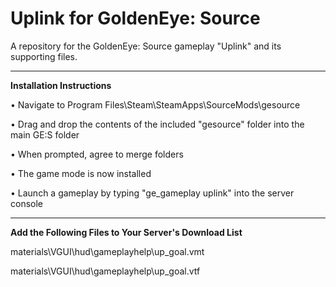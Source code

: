 # Uplink for GoldenEye: Source

A repository for the GoldenEye: Source gameplay "Uplink" and its supporting files.

---

**Installation Instructions**

• Navigate to Program Files\Steam\SteamApps\SourceMods\gesource

• Drag and drop the contents of the included "gesource" folder into the main GE:S folder

• When prompted, agree to merge folders

• The game mode is now installed

• Launch a gameplay by typing "ge_gameplay uplink" into the server console

---

**Add the Following Files to Your Server's Download List**

materials\VGUI\hud\gameplayhelp\up_goal.vmt

materials\VGUI\hud\gameplayhelp\up_goal.vtf
